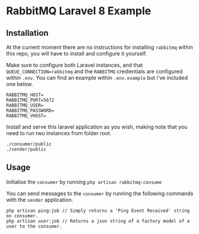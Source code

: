 # RabbitMQ Laravel 8 Example

## Installation

At the current moment there are no instructions for installing `rabbitmq` within this repo, you will have to install and configure it yourself.

Make sure to configure both Laravel instances, and that `QUEUE_CONNECTION=rabbitmq` and the `RABBITMQ` credientials are configured within `.env`. You can find an example within `.env.example` but i've included one below.

```
RABBITMQ_HOST=
RABBITMQ_PORT=5672
RABBITMQ_USER=
RABBITMQ_PASSWORD=
RABBITMQ_VHOST=
```

Install and serve this laravel application as you wish, making note that you need to run two instances from folder root.

```
./consumer/public
./sender/public
```

## Usage

Initialise the `consumer` by running `php artisan rabbitmq:consume`

You can send messages to the `consumer` by running the following commands with the `sender` application.

```
php artisan ping:job // Simply returns a 'Ping Event Received' string on consumer.
php artisan user:job // Returns a json string of a factory model of a user to the consumer.
```
